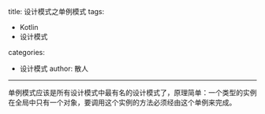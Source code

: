 title: 设计模式之单例模式
tags:
  - Kotlin
  - 设计模式

categories:
  - 设计模式
 author: 散人
---

单例模式应该是所有设计模式中最有名的设计模式了，原理简单：一个类型的实例在全局中只有一个对象，要调用这个实例的方法必须经由这个单例来完成。



<!--stackedit_data:
eyJoaXN0b3J5IjpbLTUxMTM0ODk5NSw3MjEzNzMzMjcsLTI0NT
M3ODc2NSwxNTUxNTkwNzYwXX0=
-->